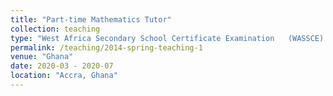 ```yaml
---
title: "Part-time Mathematics Tutor"
collection: teaching
type: "West Africa Secondary School Certificate Examination   (WASSCE) and International General Certificate of Secondary Education   (IGCSE)"
permalink: /teaching/2014-spring-teaching-1
venue: "Ghana"
date: 2020-03 - 2020-07
location: "Accra, Ghana"
---
```


<!-- <div>
<p> One-on-One tuition for test-takers </p>
<p> Achieved   a 100% success rate where students had failed a couple of times in the past </p>
<p> Utilized   Montessori-based tutoring to simplify Calculus I for students</p>
</div> -->
